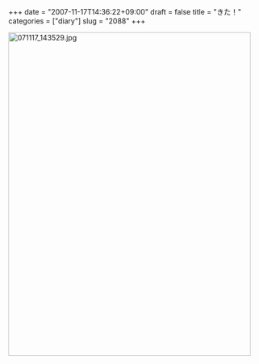 +++
date = "2007-11-17T14:36:22+09:00"
draft = false
title = "きた！"
categories = ["diary"]
slug = "2088"
+++

<img alt="071117_143529.jpg" class="pict" height="640" src="http://ieiriblog.img.jugem.jp/20071117_386937.jpg" width="480" />
